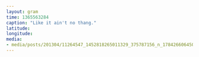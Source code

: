 ```yaml
---
layout: gram
time: 1365563284
caption: "Like it ain't no thang."
latitude: 
longitude: 
media:
- media/posts/201304/11264547_1452818265011329_375787156_n_17842660645000351.jpg
---
```

